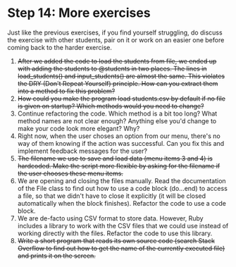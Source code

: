 # Step 14: More exercises

Just like the previous exercises, if you find yourself struggling, do discuss the exercise with other students, pair on it or work on an easier one before coming back to the harder exercise.

1. ~~After we added the code to load the students from file, we ended up with adding the students to @students in two places. The lines in load_students() and input_students() are almost the same. This violates the DRY (Don't Repeat Yourself) principle. How can you extract them into a method to fix this problem?~~
2. ~~How could you make the program load students.csv by default if no file is given on startup? Which methods would you need to change?~~
3. Continue refactoring the code. Which method is a bit too long? What method names are not clear enough? Anything else you'd change to make your code look more elegant? Why?
4. Right now, when the user choses an option from our menu, there's no way of them knowing if the action was successful. Can you fix this and implement feedback messages for the user?
5. ~~The filename we use to save and load data (menu items 3 and 4) is hardcoded. Make the script more flexible by asking for the filename if the user chooses these menu items.~~
6. We are opening and closing the files manually. Read the documentation of the File class to find out how to use a code block (do...end) to access a file, so that we didn't have to close it explicitly (it will be closed automatically when the block finishes). Refactor the code to use a code block.
7. We are de-facto using CSV format to store data. However, Ruby includes a library to work with the CSV files that we could use instead of working directly with the files. Refactor the code to use this library.
8. ~~Write a short program that reads its own source code (search Stack Overflow to find out how to get the name of the currently executed file) and prints it on the screen.~~